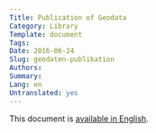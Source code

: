 ```yaml
---
Title: Publication of Geodata
Category: Library
Template: document
Tags:
Date: 2016-06-24
Slug: geodaten-publikation
Authors:
Summary:
Lang: en
Untranslated: yes
---
```


This document is [available in English](/de/library/geodaten-publikation).
